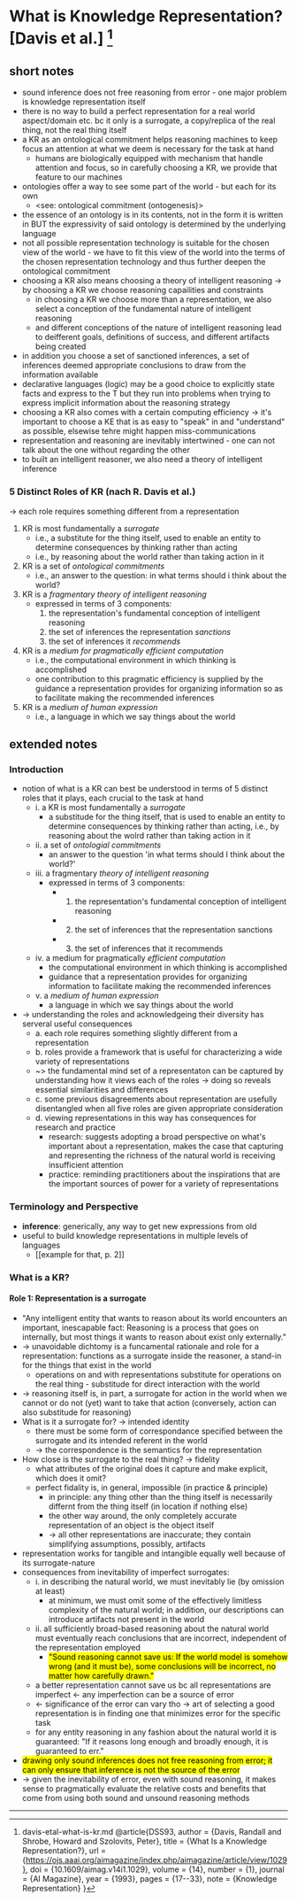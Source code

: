 # What is Knowledge Representation? [Davis et al.] [^1]

## short notes

- sound inference does not free reasoning from error - one major problem is knowledge representation itself
- there is no way to build a perfect representation for a real world aspect/domain etc. bc it only is a surrogate, a copy/replica of the real thing, not the real thing itself
- a KR as an ontological commitment helps reasoning machines to keep focus an attention at what we deem is necessary for the task at hand
  - humans are biologically equipped with mechanism that handle attention and focus, so in carefully choosing a KR, we provide that feature to our machines
- ontologies offer a way to see some part of the world - but each for its own
  - <see: ontological commitment (ontogenesis)>
- the essence of an ontology is in its contents, not in the form it is written in BUT the expressivity of said ontology is determined by the underlying language
- not all possible representation technology is suitable for the chosen view of the world - we have to fit this view of the world into the terms of the chosen representation technology and thus further deepen the ontological commitment
- choosing a KR also means choosing a theory of intelligent reasoning -> by choosing a KR we choose reasoning capailities and constraints
  - in choosing a KR we choose more than a representation, we also select a conception of the fundamental nature of intelligent reasoning
  - and different conceptions of the nature of intelligent reasoning lead to deifferent goals, definitions of success, and different artifacts being created
- in addition you choose a set of sanctioned inferences, a set of inferences deemed appropriate conclusions to draw from the information available
- declarative languages (logic) may be a good choice to explicitly state facts and express to the T but they run into problems when trying to express implicit information about the reasoning strategy
- choosing a KR also comes with a certain computing efficiency -> it's important to choose a KE that is as easy to "speak" in and "understand" as possible, elsewise tehre might happen miss-communications
- representation and reasoning are inevitably intertwined - one can not talk about the one without regarding the other
- to built an intelligent reasoner, we also need a theory of intelligent inference

### 5 Distinct Roles of KR (nach R. Davis et al.)

-> each role requires something different from a representation

1. KR is most fundamentally a _surrogate_
    - i.e., a substitute for the thing itself, used to enable an entity to determine consequences by thinking rather than acting
    - i.e., by reasoning about the world rather than taking action in it
2. KR is a set of _ontological commitments_
    - i.e., an answer to the question: in what terms should i think about the world?
3. KR is a _fragmentary theory of intelligent reasoning_
    - expressed in terms of 3 components:
        1. the representation's fundamental conception of intelligent reasoning
        2. the set of inferences the representation _sanctions_
        3. the set of inferences it _recommends_
4. KR is a _medium for pragmatically efficient computation_
    - i.e., the computational environment in which thinking is accomplished
    - one contribution to this pragmatic efficiency is supplied by the guidance a representation provides for organizing information so as to facilitate making the recommended inferences
5. KR is a _medium of human expression_
    - i.e., a language in which we say things about the world


## extended notes

### Introduction

- notion of what is a KR can best be understood in terms of 5 distinct roles that it plays, each crucial to the task at hand
  - i. a KR is most fundamentally a _surrogate_
    - a substitude for the thing itself, that is used to enable an entity to determine consequences by thinking rather than acting, i.e., by reasoning about the wolrd rather than taking action in it
  - ii. a set of _ontologial commitments_
    - an answer to the question 'in what terms should I think about the world?'
  - iii. a fragmentary _theory of intelligent reasoning_
    - expressed in terms of 3 components:
      - 1) the representation's fundamental conception of intelligent reasoning
      - 2) the set of inferences that the representation sanctions
      - 3) the set of inferences that it recommends
  - iv. a medium for pragmatically _efficient computation_
    - the computational environment in which thinking is accomplished
    - guidance that a representation provides for organizing information to facilitate making the recommended inferences
  - v. a _medium of human expression_
    - a language in which we say things about the world
- -> understanding the roles and acknowledgeing their diversity has serveral useful consequences 
  - a. each role requires something slightly different from a representation
  - b. roles provide a framework that is useful for characterizing a wide variety of representations
  - ~> the fundamental mind set of a representaton can be captured by understanding how it views each of the roles -> doing so reveals essential similarities and differences
  - c. some previous disagreements about representation are usefully disentangled when all five roles are given appropriate consideration
  - d. viewing representations in this way has consequences for research and practice
    - research: suggests adopting a broad perspective on what's important about a representation, makes the case that capturing and representing the richness of the natural world is receiving insufficient attention
    - practice: remindiing practitioners about the inspirations that are the important sources of power for a variety of representations

### Terminology and Perspective

- **inference**: generically, any way to get new expressions from old
- useful to build knowledge representations in multiple levels of languages
  - [[example for that, p. 2]]


### What is a KR?

#### Role 1: Representation is a surrogate

- "Any intelligent entity that wants to reason about its world encounters an important, inescapable fact: Reasoning is a process that goes on internally, but most things it wants to reason about exist only externally."
- -> unavoidable dichtomy is a funcamental rationale and role for a representation: functions as a surrogate inside the reasoner, a stand-in for the things that exist in the world
  - operations on and with representations substitute for operations on the real thing - substitude for direct interaction with the world
- -> reasoning itself is, in part, a surrogate for action in the world when we cannot or do not (yet) want to take that action (conversely, action can also substitude for reasoning)
- What is it a surrogate for? -> intended identity
  - there must be some form of correspondance specified between the surrogate and its intended referent in the world 
  - -> the correspondence is the semantics for the representation
- How close is the surrogate to the real thing? -> fidelity 
  - what attributes of the original does it capture and make explicit, which does it omit?
  - perfect fidality is, in general, impossible (in practice & principle)
    - in principle: any thing other than the thing itself is necessarily differnt from the thing itself (in location if nothing else)
    - the other way around, the only completely accurate representation of an object is the object itself
    - -> all other representations are inaccurate; they contain simplifying assumptions, possibly, artifacts
- representation works for tangible and intangible equally well because of its surrogate-nature
- consequences from inevitability of imperfect surrogates:
  - i. in describing the natural world, we must inevitably lie (by omission at least)
    - at minimum, we must omit some of the effectively limitless complexity of the natural world; in addition, our descriptions can introduce artifacts not present in the world 
  - ii. all sufficiently broad-based reasoning about the natural world must eventually reach conclusions that are incorrect, independent of the representation employed
    - <mark> "Sound reasoning cannot save us: If the world model is somehow wrong (and it must be), some conclusions will be incorrect, no matter how carefully drawn." </mark>
  - a better representation cannot save us bc all representations are imperfect <- any imperfection can be a source of error
  - <- significance of the error can vary tho -> art of selecting a good representation is in finding one that minimizes error for the specific task
  - for any entity reasoning in any fashion about the natural world it is guaranteed: "If it reasons long enough and broadly enough, it is guaranteed to err."
- <mark> drawing only sound inferences does not free reasoning from error; it can only ensure that inference is not the source of the error </mark>
- -> given the inevitability of error, even with sound reasoning, it makes sense to pragmatically evaluate the relative costs and benefits that come from using both sound and unsound reasoning methods





___________________________________________
[^1]: davis-etal-what-is-kr.md
@article{DSS93, 
  author = {Davis, Randall and Shrobe, Howard and Szolovits, Peter}, 
  title = {What Is a Knowledge Representation?}, 
  url = {https://ojs.aaai.org/aimagazine/index.php/aimagazine/article/view/1029}, 
  doi = {10.1609/aimag.v14i1.1029}, 
  volume = {14}, 
  number = {1}, 
  journal = {AI Magazine}, 
  year = {1993}, 
  pages = {17--33},
  note = {Knowledge Representation}
}